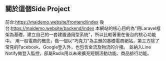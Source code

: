 
## 關於這個Side Project

前台:https://maidemo.website/frontend/index
後台:https://maidemo.website/backend/index
本網站的核心目的為"用Laravel框架為基礎，建立自己的一套建置通用型系統"，所以比較著重在後台的核心功能中。
用一般電商的概念，做一個以"巧克力"為主題的基礎電商網站，第三方除了常見的Facebook、Google登入外，也包含金流及物流的介接。
並納入Line Notify做登入監控，部屬Radis用以未來擴充短期活動功能、商品排行功能。



